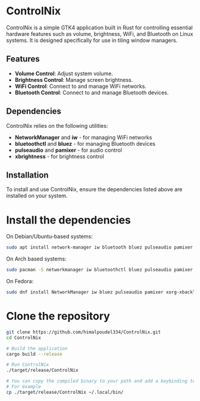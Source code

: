 
# ControlNix

ControlNix is a simple GTK4 application built in Rust for controlling essential hardware features such as volume, brightness, WiFi, and Bluetooth on Linux systems. It is designed specifically for use in tiling window managers.

## Features

- **Volume Control**: Adjust system volume.
- **Brightness Control**: Manage screen brightness.
- **WiFi Control**: Connect to and manage WiFi networks.
- **Bluetooth Control**: Connect to and manage Bluetooth devices.

## Dependencies

ControlNix relies on the following utilities:

- **NetworkManager** and **iw** - for managing WiFi networks
- **bluetoothctl** and **bluez** - for managing Bluetooth devices
- **pulseaudio** and **pamixer** - for audio control
- **xbrightness** - for brightness control

## Installation

To install and use ControlNix, ensure the dependencies listed above are installed on your system.

# Install the dependencies 
On Debian/Ubuntu-based systems:
```bash
sudo apt install network-manager iw bluetooth bluez pulseaudio pamixer xbacklight
```

On Arch based systems:
```bash
sudo pacman -S networkmanager iw bluetoothctl bluez pulseaudio pamixer xorg-xbacklight
```

On Fedora:
```bash
sudo dnf install NetworkManager iw bluez pulseaudio pamixer xorg-xbacklight
```

# Clone the repository
```bash
git clone https://github.com/himalpoudel334/ControlNix.git
cd ControlNix

# Build the application
cargo build --release

# Run ControlNix
./target/release/ControlNix

# You can copy the compiled binary to your path and add a keybinding to open it with your window manager.
# For example
cp ./target/release/ControlNix ~/.local/bin/

